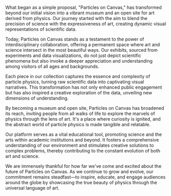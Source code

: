 What began as a simple proposal, "Particles on Canvas," has transformed beyond our initial vision into a vibrant museum and an open site for art derived from physics. Our journey started with the aim to blend the precision of science with the expressiveness of art, creating dynamic visual representations of scientific data.

Today, Particles on Canvas stands as a testament to the power of interdisciplinary collaboration, offering a permanent space where art and science intersect in the most beautiful ways. Our exhibits, sourced from experiments and data visualizations, do not just depict scientific phenomena but also invoke a deeper appreciation and understanding among visitors of all ages and backgrounds.

Each piece in our collection captures the essence and complexity of particle physics, turning raw scientific data into captivating visual narratives. This transformation has not only enhanced public engagement but has also inspired a creative exploration of the data, unveiling new dimensions of understanding.

By becoming a museum and open site, Particles on Canvas has broadened its reach, inviting people from all walks of life to explore the marvels of physics through the lens of art. It's a place where curiosity is ignited, and the abstract world of particle physics is made tangible and relatable.

Our platform serves as a vital educational tool, promoting science and the arts within academic institutions and beyond. It fosters a comprehensive understanding of our environment and stimulates creative solutions to complex problems, thereby contributing to the constant evolution of both art and science.

We are immensely thankful for how far we've come and excited about the future of Particles on Canvas. As we continue to grow and evolve, our commitment remains steadfast—to inspire, educate, and engage audiences around the globe by showcasing the true beauty of physics through the universal language of art.
